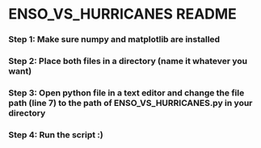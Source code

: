 # ENSO_VS_HURRICANES README
### Step 1: Make sure numpy and matplotlib are installed
### Step 2: Place both files in a directory (name it whatever you want) 
### Step 3: Open python file in a text editor and change the file path (line 7) to the path of ENSO_VS_HURRICANES.py in your directory
### Step 4: Run the script :)
